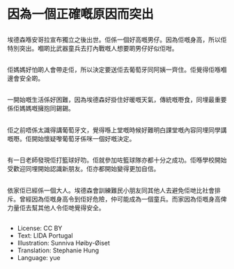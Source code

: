 # 因為一個正確嘅原因而突出

##
埃德森喺安哥拉宣布獨立之後出世。佢係一個好高嘅男仔。因為佢嘅身高，所以佢特別突出。嗰啲比武器童兵去打內戰嘅人想要啲男仔好似佢咁。

##
佢媽媽好怕啲人會帶走佢，所以決定要送佢去葡萄牙同阿姨一齊住。佢覺得佢喺嗰邊會安全啲。

##
一開始嘅生活係好困難，因為埃德森好掛住好暖嘅天氣，傳統嘅嘢食，同埋最重要係佢媽媽嘅擁抱同錫錫。

##
佢之前唔係太識得講葡萄牙文，覺得喺上堂嘅時候好難明白課堂嘅內容同埋同學講嘅嘢。佢開始懷疑嚟葡萄牙係咪一個好嘅決定。

##
有一日老師發現佢打籃球好叻。佢就參加咗籃球隊亦都十分之成功。佢喺學校開始受歡迎同埋開始認識新朋友。佢亦都開始變得更加自信。

##
依家佢已經係一個大人。埃德森會訓練難民小朋友同其他人去避免佢哋比社會排斥。曾經因為佢嘅身高令到佢好危險，仲可能成為一個童兵。而家因為佢嘅身高俾力量佢去幫其他人令佢哋覺得安全。

##
* License: CC BY
* Text: LIDA Portugal
* Illustration: Sunniva Høiby-Øiset
* Translation: Stephanie Hung
* Language: yue
